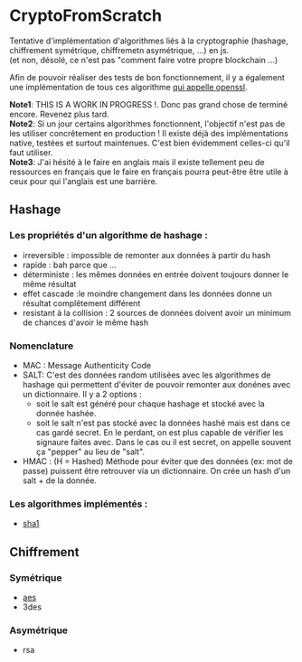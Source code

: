 # CryptoFromScratch

Tentative d'implémentation d'algorithmes liés à la cryptographie (hashage, chiffrement symétrique, chiffremetn asymétrique, ...) en js.  
(et non, désolé, ce n'est pas "comment faire votre propre blockchain ...)

Afin de pouvoir réaliser des tests de bon fonctionnement, il y a également une implémentation de tous ces algorithme [qui appelle openssl](./src/openssl/openssl.ts).

**Note1**: THIS IS A WORK IN PROGRESS !. Donc pas grand chose de terminé encore. Revenez plus tard.  
**Note2**: Si un jour certains algorithmes fonctionnent, l'objectif n'est pas de les utiliser concrêtement en production ! Il existe déjà des implémentations native, testées et surtout maintenues. C'est bien évidemment celles-ci qu'il faut utiliser.  
**Note3**: J'ai hésité à le faire en anglais mais il existe tellement peu de ressources en français que le faire en français pourra peut-être être utile à ceux pour qui l'anglais est une barrière.

## Hashage

### Les propriétés d'un algorithme de hashage :

- irreversible : impossible de remonter aux données à partir du hash
- rapide : bah parce que ...
- déterministe : les mêmes données en entrée doivent toujours donner le même résultat
- effet cascade :le moindre changement dans les données donne un résultat complêtement différent
- resistant à la collision : 2 sources de données doivent avoir un minimum de chances d'avoir le même hash

### Nomenclature

- MAC : Message Authenticity Code
- SALT: C'est des données random utilisées avec les algorithmes de hashage qui permettent d'éviter de pouvoir remonter aux donénes avec un dictionnaire. Il y a 2 options :
  - soit le salt est généré pour chaque hashage et stocké avec la donnée hashée.
  - soit le salt n'est pas stocké avec la données hashé mais est dans ce cas gardé secret. En le perdant, on est plus capable de vérifier les signaure faites avec. Dans le cas ou il est secret, on appelle souvent ça "pepper" au lieu de "salt".
- HMAC : (H = Hashed) Méthode pour éviter que des données (ex: mot de passe) puissent être retrouver via un dictionnaire. On crée un hash d'un salt + de la donnée.

### Les algorithmes implémentés :

- [sha1](./src/sha1/README.md)

## Chiffrement

### Symétrique

- [aes](./src/aes/README.md)
- 3des

### Asymétrique

- rsa
